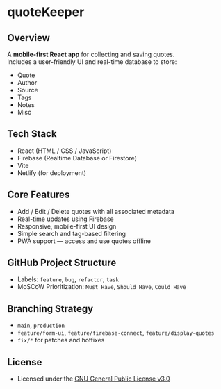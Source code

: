 # quoteKeeper

## Overview
A **mobile-first React app** for collecting and saving quotes.  
Includes a user-friendly UI and real-time database to store:
- Quote
- Author
- Source
- Tags
- Notes
- Misc

## Tech Stack
- React (HTML / CSS / JavaScript)
- Firebase (Realtime Database or Firestore)
- Vite
- Netlify (for deployment)

## Core Features
- Add / Edit / Delete quotes with all associated metadata
- Real-time updates using Firebase
- Responsive, mobile-first UI design
- Simple search and tag-based filtering
- PWA support — access and use quotes offline

## GitHub Project Structure
- Labels: `feature`, `bug`, `refactor`, `task`
- MoSCoW Prioritization: `Must Have`, `Should Have`, `Could Have`

## Branching Strategy
- `main`, `production`
- `feature/form-ui`, `feature/firebase-connect`, `feature/display-quotes`
- `fix/*` for patches and hotfixes

## License
- Licensed under the [GNU General Public License v3.0](https://www.gnu.org/licenses/gpl-3.0.en.html)
